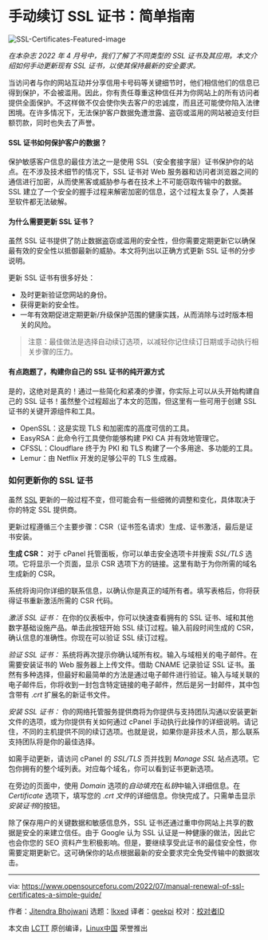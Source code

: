 [#]: subject: "Manual Renewal of SSL Certificates: A Simple Guide"
[#]: via: "https://www.opensourceforu.com/2022/07/manual-renewal-of-ssl-certificates-a-simple-guide/"
[#]: author: "Jitendra Bhojwani https://www.opensourceforu.com/author/jitendra-bhojwani/"
[#]: collector: "lkxed"
[#]: translator: "geekpi"
[#]: reviewer: " "
[#]: publisher: " "
[#]: url: " "

手动续订 SSL 证书：简单指南
======

![SSL-Certificates-Featured-image][1]

*在本杂志 2022 年 4 月号中，我们了解了不同类型的 SSL 证书及其应用。本文介绍如何手动更新现有 SSL 证书，以使其保持最新的安全要求。*

当访问者与你的网站互动并分享信用卡号码等关键细节时，他们相信他们的信息已得到保护，不会被滥用。因此，你有责任尊重这种信任并为你网站上的所有访问者提供全面保护。不这样做不仅会使你失去客户的忠诚度，而且还可能使你陷入法律困境。在许多情况下，无法保护客户数据免遭泄露、盗窃或滥用的网站被迫支付巨额罚款，同时也失去了声誉。

#### SSL 证书如何保护客户的数据？

保护敏感客户信息的最佳方法之一是使用 SSL（安全套接字层）证书保护你的站点。在不涉及技术细节的情况下，SSL 证书对 Web 服务器和访问者浏览器之间的通信进行加密，从而使黑客或威胁参与者在技术上不可能窃取传输中的数据。 SSL 建立了一个安全的握手过程来解密加密的信息，这个过程太复杂了，人类甚至软件都无法破解。

#### 为什么需要更新 SSL 证书？

虽然 SSL 证书提供了防止数据盗窃或滥用的安全性，但你需要定期更新它以确保最有效的安全性以抵御最新的威胁。本文将列出以正确方式更新 SSL 证书的分步说明。

更新 SSL 证书有很多好处：

* 及时更新验证您网站的身份。
* 获得更新的安全性。
* 一年有效期促进定期更新/升级保护范围的健康实践，从而消除与过时版本相关的风险。

> 注意：最佳做法是选择自动续订选项，以减轻你记住续订日期或手动执行相关步骤的压力。 

#### 有点跑题了，构建你自己的 SSL 证书的纯开源方式

是的，这绝对是真的！通过一些简化和紧凑的步骤，你实际上可以从头开始构建自己的 SSL 证书！虽然整个过程超出了本文的范围，但这里有一些可用于创建 SSL 证书的关键开源组件和工具。

* OpenSSL：这是实现 TLS 和加密库的高度可信的工具。
* EasyRSA：此命令行工具使你能够构建 PKI CA 并有效地管理它。
* CFSSL：Cloudflare 终于为 PKI 和 TLS 构建了一个多用途、多功能的工具。
* Lemur：由 Netflix 开发的足够公平的 TLS 生成器。

### 如何更新你的 SSL 证书

虽然 [SSL][2] 更新的一般过程不变，但可能会有一些细微的调整和变化，具体取决于你的特定 SSL 提供商。

更新过程遵循三个主要步骤：CSR（证书签名请求）生成、证书激活，最后是证书安装。

**生成 CSR：** 对于 cPanel 托管面板，你可以单击安全选项卡并搜索 *SSL/TLS* 选项。它将显示一个页面，显示 CSR 选项下方的链接。这里有助于为你所需的域名生成新的 CSR。

系统将询问你详细的联系信息，以确认你是真正的域所有者。填写表格后，你将获得证书重新激活所需的 CSR 代码。

*激活 SSL 证书：* 在你的仪表板中，你可以快速查看拥有的 SSL 证书、域和其他数字基础设施产品。单击此按钮开始 SSL 续订过程。输入前段时间生成的 CSR，确认信息的准确性。你现在可以验证 SSL 续订过程。

*验证 SSL 证书：* 系统将再次提示你确认域所有权。输入与域相关的电子邮件。在需要安装证书的 Web 服务器上上传文件。借助 CNAME 记录验证 SSL 证书。虽然有多种选择，但最好和最简单的方法是通过电子邮件进行验证。输入与域关联的电子邮件后，你将收到一封包含特定链接的电子邮件，然后是另一封邮件，其中包含带有 .*crt* 扩展名的新证书文件。

*安装 SSL 证书：* 你的网络托管服务提供商将为你提供与支持团队沟通以安装更新文件的选项，或为你提供有关如何通过 cPanel 手动执行此操作的详细说明。请记住，不同的主机提供不同的续订选项。也就是说，如果你是非技术人员，那么联系支持团队将是你的最佳选择。

如需手动更新，请访问 cPanel 的 *SSL/TLS* 页并找到 *Manage SSL* 站点选项。它包你拥有的整个域列表。对应每个域名，你可以看到证书更新选项。

在旁边的页面中，使用 *Domain* 选项的*自动填充*在*私钥*中输入详细信息。在 *Certificate* 选项下，填写您的 .*crt 文件*的详细信息。你快完成了。只需单击显示*安装证书*的按钮。

除了保存用户的关键数据和敏感信息外，SSL 证书还通过重申你网站上共享的数据是安全的来建立信任。由于 Google 认为 SSL 认证是一种健康的做法，因此它也会你您的 SEO 资料产生积极影响。但是，要继续享受此证书的最佳安全性，你需要定期更新它。这可确保你的站点根据最新的安全要求完全免受传输中的数据攻击。

--------------------------------------------------------------------------------

via: https://www.opensourceforu.com/2022/07/manual-renewal-of-ssl-certificates-a-simple-guide/

作者：[Jitendra Bhojwani][a]
选题：[lkxed][b]
译者：[geekpi](https://github.com/geekpi)
校对：[校对者ID](https://github.com/校对者ID)

本文由 [LCTT](https://github.com/LCTT/TranslateProject) 原创编译，[Linux中国](https://linux.cn/) 荣誉推出

[a]: https://www.opensourceforu.com/author/jitendra-bhojwani/
[b]: https://github.com/lkxed
[1]: https://www.opensourceforu.com/wp-content/uploads/2022/05/SSL-Certificates-Featured-image.jpg
[2]: https://www.google.com/url?sa=t&rct=j&q=&esrc=s&source=web&cd=&cad=rja&uact=8&ved=2ahUKEwitou7xjv_3AhWLRmwGHVZ2BWwQFnoECB0QAQ&url=https%3A%2F%2Fgithub.com%2Fopenssl%2Fopenssl&usg=AOvVaw0niwMRCpb4nN_PtJFMQwWP
